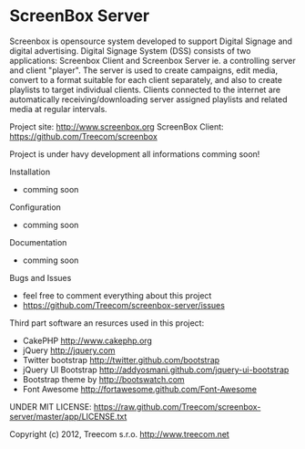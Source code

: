 ScreenBox Server
================

Screenbox is opensource system developed to support Digital Signage and digital advertising. Digital Signage System (DSS) consists of two applications: Screenbox Client and Screenbox Server ie. a controlling server and client "player". The server is used to create campaigns, edit media, convert to a format suitable for each client separately, and also to create playlists to target individual clients. Clients connected to the internet are automatically receiving/downloading server assigned playlists and related media at regular intervals.

Project site: http://www.screenbox.org
ScreenBox Client: https://github.com/Treecom/screenbox 

Project is under havy development all informations comming soon!

Installation

- comming soon
 
Configuration

- comming soon

Documentation

- comming soon
 
Bugs and Issues

- feel free to comment everything about this project
- https://github.com/Treecom/screenbox-server/issues 


Third part software an resurces used in this project:

 - CakePHP http://www.cakephp.org 
 - jQuery http://jquery.com
 - Twitter bootstrap http://twitter.github.com/bootstrap
 - jQuery UI Bootstrap http://addyosmani.github.com/jquery-ui-bootstrap
 - Bootstrap theme by http://bootswatch.com
 - Font Awesome http://fortawesome.github.com/Font-Awesome


UNDER MIT LICENSE:
https://raw.github.com/Treecom/screenbox-server/master/app/LICENSE.txt

Copyright (c) 2012, Treecom s.r.o. http://www.treecom.net
